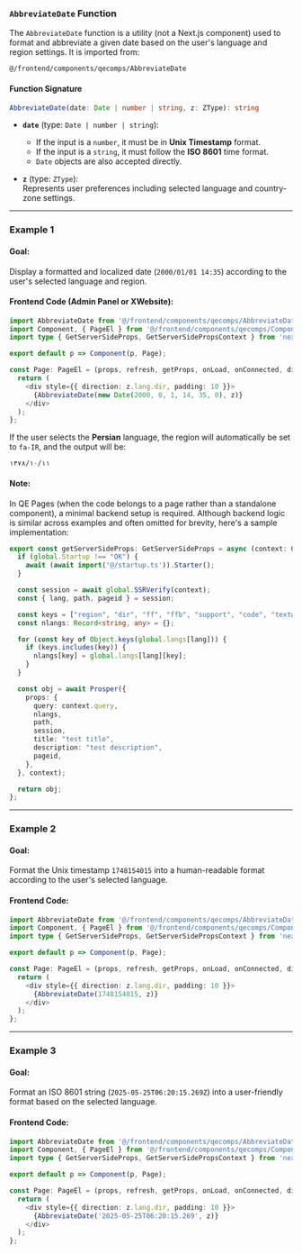 ### `AbbreviateDate` Function

The `AbbreviateDate` function is a utility (not a Next.js component) used to format and abbreviate a given date based on the user's language and region settings. It is imported from:

```
@/frontend/components/qecomps/AbbreviateDate
```

#### Function Signature

```ts
AbbreviateDate(date: Date | number | string, z: ZType): string
```

- **`date`** (type: `Date | number | string`):  
  - If the input is a `number`, it must be in **Unix Timestamp** format.  
  - If the input is a `string`, it must follow the **ISO 8601** time format.  
  - `Date` objects are also accepted directly.

- **`z`** (type: `ZType`):  
  Represents user preferences including selected language and country-zone settings.

---

### Example 1

#### Goal:
Display a formatted and localized date (`2000/01/01 14:35`) according to the user's selected language and region.

#### Frontend Code (Admin Panel or XWebsite):

```ts
import AbbreviateDate from '@/frontend/components/qecomps/AbbreviateDate';
import Component, { PageEl } from '@/frontend/components/qecomps/Component';
import type { GetServerSideProps, GetServerSidePropsContext } from 'next';

export default p => Component(p, Page);

const Page: PageEl = (props, refresh, getProps, onLoad, onConnected, dies, isFront, z) => {
  return (
    <div style={{ direction: z.lang.dir, padding: 10 }}>
      {AbbreviateDate(new Date(2000, 0, 1, 14, 35, 0), z)}
    </div>
  );
};
```

If the user selects the **Persian** language, the region will automatically be set to `fa-IR`, and the output will be:

```
۱۳۷۸/۱۰/۱۱
```

#### Note:

In QE Pages (when the code belongs to a page rather than a standalone component), a minimal backend setup is required. Although backend logic is similar across examples and often omitted for brevity, here's a sample implementation:

```ts
export const getServerSideProps: GetServerSideProps = async (context: GetServerSidePropsContext) => {
  if (global.Startup !== "OK") {
    await (await import('@/startup.ts')).Starter();
  }

  const session = await global.SSRVerify(context);
  const { lang, path, pageid } = session;

  const keys = ["region", "dir", "ff", "ffb", "support", "code", "textw", "txtmt"];
  const nlangs: Record<string, any> = {};

  for (const key of Object.keys(global.langs[lang])) {
    if (keys.includes(key)) {
      nlangs[key] = global.langs[lang][key];
    }
  }

  const obj = await Prosper({
    props: {
      query: context.query,
      nlangs,
      path,
      session,
      title: "test title",
      description: "test description",
      pageid,
    },
  }, context);

  return obj;
};
```

---

### Example 2

#### Goal:
Format the Unix timestamp `1748154015` into a human-readable format according to the user's selected language.

#### Frontend Code:

```ts
import AbbreviateDate from '@/frontend/components/qecomps/AbbreviateDate';
import Component, { PageEl } from '@/frontend/components/qecomps/Component';
import type { GetServerSideProps, GetServerSidePropsContext } from 'next';

export default p => Component(p, Page);

const Page: PageEl = (props, refresh, getProps, onLoad, onConnected, dies, isFront, z) => {
  return (
    <div style={{ direction: z.lang.dir, padding: 10 }}>
      {AbbreviateDate(1748154015, z)}
    </div>
  );
};
```

---

### Example 3

#### Goal:
Format an ISO 8601 string (`2025-05-25T06:20:15.269Z`) into a user-friendly format based on the selected language.

#### Frontend Code:

```ts
import AbbreviateDate from '@/frontend/components/qecomps/AbbreviateDate';
import Component, { PageEl } from '@/frontend/components/qecomps/Component';
import type { GetServerSideProps, GetServerSidePropsContext } from 'next';

export default p => Component(p, Page);

const Page: PageEl = (props, refresh, getProps, onLoad, onConnected, dies, isFront, z) => {
  return (
    <div style={{ direction: z.lang.dir, padding: 10 }}>
      {AbbreviateDate('2025-05-25T06:20:15.269', z)}
    </div>
  );
};
```